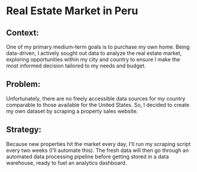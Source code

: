 <!DOCTYPE html>
<html lang="en">
<head>
  <meta charset="UTF-8">
  <meta name="viewport" content="width=device-width, initial-scale=1.0">
  <title>Real Estate Market in Peru</title>
</head>
<body>
  <h1>Real Estate Market in Peru</h1>

  <h2>Context:</h2>
  <p>One of my primary medium-term goals is to purchase my own home. Being data-driven, I actively sought out data to analyze the real estate market, exploring opportunities within my city and country to ensure I make the most informed decision tailored to my needs and budget.</p>

  <h2>Problem:</h2>
  <p>Unfortunately, there are no freely accessible data sources for my country comparable to those available for the United States. So, I decided to create my own dataset by scraping a property sales website.</p>
  
  <h2>Strategy:</h2>
  <p>Because new properties hit the market every day, I'll run my scraping script every two weeks (I'll automate this). The fresh data will then go through an automated data processing pipeline before getting stored in a data warehouse, ready to fuel an analytics dashboard.</p>

